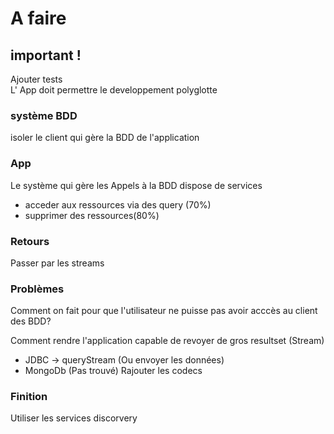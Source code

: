 # A faire


## important !
Ajouter tests  
L' App doit permettre le developpement polyglotte  

### système BDD
isoler le client qui gère la BDD de l'application  

### App
Le système qui gère les Appels à la BDD dispose de services  
 - acceder aux ressources via des query (70%)
 - supprimer des ressources(80%)  

### Retours
Passer par les streams  

### Problèmes
Comment on fait pour que l'utilisateur ne puisse pas avoir acccès au client des BDD?  

Comment rendre l'application capable de revoyer de gros resultset (Stream)  
 - JDBC -> queryStream (Ou envoyer les données)
 - MongoDb (Pas trouvé)
Rajouter les codecs  


### Finition
Utiliser les services discorvery

